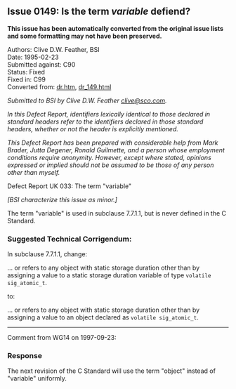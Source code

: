 ## Issue 0149: Is the term *variable* defiend?

**This issue has been automatically converted from the original issue lists and some formatting may not have been preserved.**

Authors: Clive D.W. Feather, BSI  
Date: 1995-02-23  
Submitted against: C90  
Status: Fixed  
Fixed in: C99  
Converted from: [dr.htm](https://www.open-std.org/jtc1/sc22/wg14/www/docs/dr.htm), [dr_149.html](https://www.open-std.org/jtc1/sc22/wg14/www/docs/dr_149.html)

*Submitted to BSI by Clive D.W. Feather clive@sco.com.*

*In this Defect Report, identifiers lexically identical to those declared in
standard headers refer to the identifiers declared in those standard headers,
whether or not the header is explicitly mentioned.*

*This Defect Report has been prepared with considerable help from Mark Brader,
Jutta Degener, Ronald Guilmette, and a person whose employment conditions
require anonymity. However, except where stated, opinions expressed or implied
should not be assumed to be those of any person other than myself.*

Defect Report UK 033: The term "variable"

*\[BSI characterize this issue as minor.\]*

The term "variable" is used in subclause 7.7.1.1, but is never defined in the C
Standard.

### Suggested Technical Corrigendum:

In subclause 7.7.1.1, change:

... or refers to any object with static storage duration other than by assigning
a value to a static storage duration variable of type `volatile sig_atomic_t`.

to:

... or refers to any object with static storage duration other than by assigning
a value to an object declared as `volatile sig_atomic_t`.

---

Comment from WG14 on 1997-09-23:

### Response

The next revision of the C Standard will use the term "object" instead of
"variable" uniformly.
